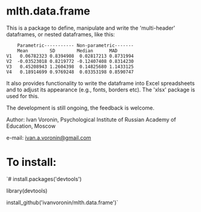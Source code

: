 # mlth.data.frame

This is a package to define, manipulate and write the 'multi-header' dataframes, or nested dataframes, like this:

```    
    Parametric----------- Non-parametric-------
    Mean        SD        Median      MAD      
V1   0.06782323 0.8394908  0.02817213 0.8731994
V2  -0.03523018 0.8219772 -0.12407408 0.8314230
V3   0.45208943 1.2604398  0.14825680 1.1433125
V4   0.18914699 0.9769248  0.03353198 0.8590747
```

It also provides functionality to write the dataframe into Excel spreadsheets and to adjust its appearance
(e.g., fonts, borders etc). The 'xlsx' package is used for this.

The development is still ongoing, the feedback is welcome.

Author: Ivan Voronin, Psychological Institute of Russian Academy of Education, Moscow

e-mail: ivan.a.voronin@gmail.com

# To install:

`\# install.packages('devtools')

library(devtools)

install_github('ivanvoronin/mlth.data.frame')`
